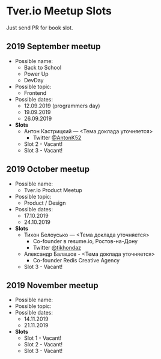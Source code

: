 # Tver.io Meetup Slots

Just send PR for book slot.

## 2019 September meetup

* Possible name:
  + Back to School
  + Power Up
  + DevDay
* Possible topic:
  + Frontend
* Possible dates:
  + 12.09.2019 (programmers day)
  + 19.09.2019
  + 26.09.2019
* **Slots**
  + Антон Кастрицкий — <Тема доклада уточняется>
    - Twitter [@AntonK52](https://twitter.com/AntonK52)
  + Slot 2 - Vacant!
  + Slot 3 - Vacant!

## 2019 October meetup

* Possible name:
  + Tver.io Product Meetup
* Possible topic:
  + Product / Design
* Possible dates:
  + 17.10.2019
  + 24.10.2019
* **Slots**
  + Тихон Белоусько — <Тема доклада уточняется>
    - Co-founder в resume.io, Ростов-на-Дону
    - Twitter [@tikhondaz](https://twitter.com/tikhondaz)
  + Александр Балашов - <Тема доклада уточняется>
    - Co-founder Redis Creative Agency
  + Slot 3 - Vacant!

## 2019 November meetup

* Possible name:
* Possible topic:
* Possible dates:
  + 14.11.2019
  + 21.11.2019
* **Slots**
  + Slot 1 - Vacant!
  + Slot 2 - Vacant!
  + Slot 3 - Vacant!
